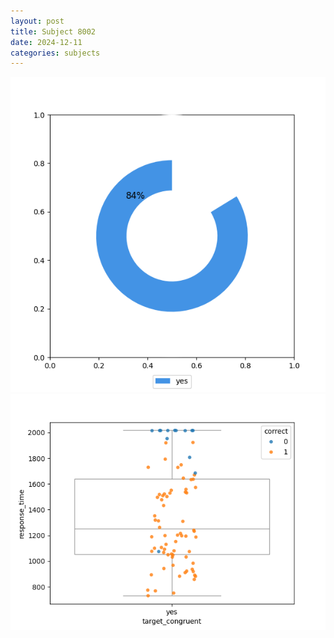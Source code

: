 ```yaml
---
layout: post
title: Subject 8002
date: 2024-12-11
categories: subjects
---
```


![](data/8002/run-26/8002_accuracy_target_congruence.png)
![](data/8002/run-26/8002_rt_congruence.png)
